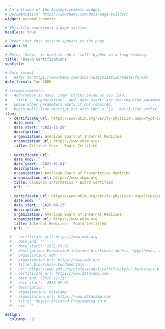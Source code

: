 ```yaml
---
# An instance of the Accomplishments widget.
# Documentation: https://wowchemy.com/docs/page-builder/
widget: accomplishments

# This file represents a page section.
headless: true

# Order that this section appears on the page.
weight: 50

# Note: `&shy;` is used to add a 'soft' hyphen in a long heading.
title: 'Board Certifications'
subtitle:

# Date format
#   Refer to https://wowchemy.com/docs/customization/#date-format
date_format: Jan 2006

# Accomplishments.
#   Add/remove as many `item` blocks below as you like.
#   `title`, `organization`, and `date_start` are the required parameters.
#   Leave other parameters empty if not required.
#   Begin multi-line descriptions with YAML's `|2-` multi-line prefix.
item:
  - certificate_url: https://www.abim.org/verify-physician.aspx?type=id&id=413400
    date_end: ''
    date_start: '2022-11-28'
    description: 
    organization: American Board of Internal Medicine
    organization_url: https://www.abim.org/
    title: Critical Care - Board Certified
  
  - certificate_url: 
    date_end: ''
    date_start: '2023-01-01'
    description: ''
    organization: American Board of Preventative Medicine
    organization_url: https://www.abpm.org
    title: Clinical Informatics - Board Certified
    url: ''
  
  - certificate_url: https://www.abim.org/verify-physician.aspx?type=id&id=413400
    date_end: ''
    date_start: '2020-08-15'
    description: ''
    organization: American Board of Internal Medicine
    organization_url: https://www.abim.org
    title: Internal Medicine - Board Certified
    url: ''

  # - certificate_url: https://www.edx.org
  #   date_end: ''
  #   date_start: '2021-01-01'
  #   description: Formulated informed blockchain models, hypotheses, and use cases.
  #   organization: edX
  #   organization_url: https://www.edx.org
  #   title: Blockchain Fundamentals
  #   url: https://www.edx.org/professional-certificate/uc-berkeleyx-blockchain-fundamentals
  # - certificate_url: https://www.datacamp.com
  #   date_end: '2020-12-21'
  #   date_start: '2020-07-01'
  #   description: ''
  #   organization: DataCamp
  #   organization_url: https://www.datacamp.com
  #   title: 'Object-Oriented Programming in R'
  #   url: ''

design:
  columns: '2'
---
```

